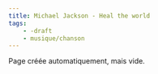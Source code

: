 ```yaml
---
title: Michael Jackson - Heal the world
tags:
    - -draft
    - musique/chanson
---
```


Page créée automatiquement, mais vide.
